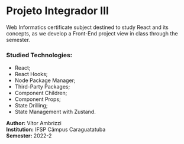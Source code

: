 # Projeto Integrador III
Web Informatics certificate subject destined to study React and its concepts, as we develop a Front-End project view in class through the semester.
### Studied Technologies:
- React;
- React Hooks;
- Node Package Manager;
- Third-Party Packages;
- Component Children;
- Component Props;
- State Drilling; 
- State Management with Zustand. 

**Author:** Vítor Ambrizzi<br>
**Institution:** IFSP Câmpus Caraguatatuba<br>
**Semester:** 2022-2
